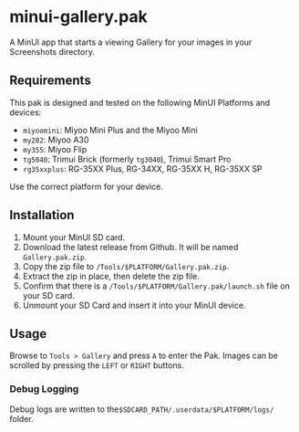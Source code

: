 # minui-gallery.pak

A MinUI app that starts a viewing Gallery for your images in your Screenshots directory.

## Requirements

This pak is designed and tested on the following MinUI Platforms and devices:

- `miyoomini`: Miyoo Mini Plus and the Miyoo Mini
- `my282`: Miyoo A30
- `my355`: Miyoo Flip
- `tg5040`: Trimui Brick (formerly `tg3040`), Trimui Smart Pro
- `rg35xxplus`: RG-35XX Plus, RG-34XX, RG-35XX H, RG-35XX SP

Use the correct platform for your device.

## Installation

1. Mount your MinUI SD card.
2. Download the latest release from Github. It will be named `Gallery.pak.zip`.
3. Copy the zip file to `/Tools/$PLATFORM/Gallery.pak.zip`.
4. Extract the zip in place, then delete the zip file.
5. Confirm that there is a `/Tools/$PLATFORM/Gallery.pak/launch.sh` file on your SD card.
6. Unmount your SD Card and insert it into your MinUI device.

## Usage

Browse to `Tools > Gallery` and press `A` to enter the Pak. Images can be scrolled by pressing the `LEFT` or `RIGHT` buttons.

### Debug Logging

Debug logs are written to the`$SDCARD_PATH/.userdata/$PLATFORM/logs/` folder.
